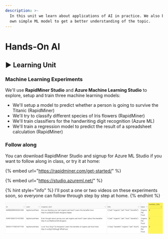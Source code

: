```yaml
---
description: >-
  In this unit we learn about applications of AI in practice. We also build our
  own simple ML model to get a better understanding of the topic.
---
```


# Hands-On AI

## ▶ Learning Unit

### Machine Learning Experiments

We'll use **RapidMiner Studio** and **Azure Machine Learning Studio** to explore, setup and train three machine learning models:

* We'll setup a model to predict whether a person is going to survive the Titanic \(RapidMiner\)
* We'll try to classify different species of Iris flowers \(RapidMiner\)
* We'll train classifiers for the handwriting digit recognition \(Azure ML\)
* We'll train a regression model to predict the result of a spreadsheet calculation \(RapidMiner\)

### Follow along

You can download RapidMiner Studio and signup for Azure ML Studio if you want to follow along in class, or try it at home:

{% embed url="https://rapidminer.com/get-started/" %}

{% embed url="https://studio.azureml.net/" %}

{% hint style="info" %}
I'll post a one or two videos on these experiments soon, so everyone can follow through step by step at home.
{% endhint %}

![The Gartner Magic Quadrant for Data Science an ML Platforms for 2019. The tools we use are highlighted.](../../../../.gitbook/assets/image%20%2824%29.png)

